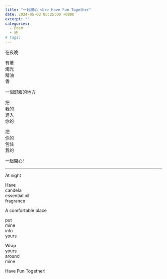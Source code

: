 ```yaml
---
title: "一起開心 <br> Have Fun Together"
date: 2024-05-03 00:25:00 +0800
excerpt: ""
categories:
  - Poem
  - 詩
# tags:
---
```


在夜晚

有著  
燭光  
精油  
香

一個舒服的地方

把  
我的  
進入  
你的

把  
你的  
包住  
我的

一起開心!

---

At night

Have  
candela  
essential oil  
fragrance

A comfortable place

put  
mine  
into  
yours

Wrap  
yours  
around  
mine

Have Fun Together!
